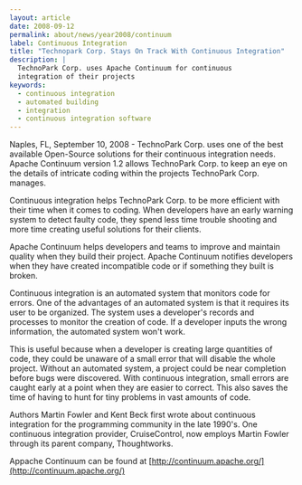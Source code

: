 ```yaml
---
layout: article
date: 2008-09-12
permalink: about/news/year2008/continuum
label: Continuous Integration
title: "Technopark Corp. Stays On Track With Continuous Integration"
description: |
  TechnoPark Corp. uses Apache Continuum for continuous
  integration of their projects
keywords:
  - continuous integration
  - automated building
  - integration
  - continuous integration software
---
```


Naples, FL, September 10, 2008 - TechnoPark Corp. uses one of the best available Open-Source 
solutions for their continuous integration needs. Apache Continuum version 1.2 allows TechnoPark 
Corp. to keep an eye on the details of intricate coding within the projects TechnoPark Corp. manages.

Continuous integration helps TechnoPark Corp. to be more efficient with their time when it comes to 
coding. When developers have an early warning system to detect faulty code, they spend less time 
trouble shooting and more time creating useful solutions for their clients.

Apache Continuum helps developers and teams to improve and maintain quality when they build their 
project. Apache Continuum notifies developers when they have created incompatible code or if 
something they built is broken.

Continuous integration is an automated system that monitors code for errors. One of the advantages 
of an automated system is that it requires its user to be organized. The system uses a developer's 
records and processes to monitor the creation of code. If a developer inputs the wrong information, 
the automated system won't work.

This is useful because when a developer is creating large quantities of code, they could be unaware 
of a small error that will disable the whole project. Without an automated system, a project could 
be near completion before bugs were discovered. With continuous integration, small errors are caught 
early at a point when they are easier to correct. This also saves the time of having to hunt for 
tiny problems in vast amounts of code.

Authors Martin Fowler and Kent Beck first wrote about continuous integration for the programming 
community in the late 1990's. One continuous integration provider, CruiseControl, now employs Martin 
Fowler through its parent company, Thoughtworks.

Appache Continuum can be found at [http://continuum.apache.org/](http://continuum.apache.org/)
